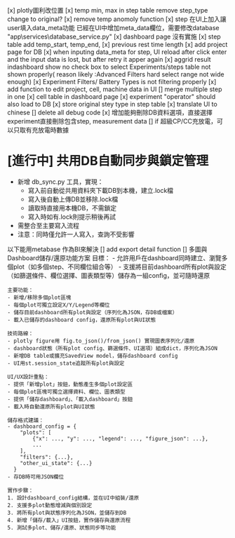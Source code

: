 [x] plotly圖利改位置
[x] temp min, max in step table remove
step_type change to original?
[x] remove temp anomoly function
[x] step 在UI上加入讓user填入data_meta功能
    已經在UI中增加meta_data欄位，需要修改database "app\services\database_service.py"
[x] dashboard page 沒有實施
[x] step table add temp_start, temp_end, 
[x] previous rest time length
[x] add project page for DB
[x] when inputing data_meta for step, UI reload after click enter and the input data is lost, but after retry it apper again
[x] aggrid result indashboard show no check box to select 
    Experiments/steps table not shown properly( reason likely :Advanced Filters hard select range not wide enough)
    [x] Experiment Filters/ Battery Types is not filtering properly
[x] add function to edit project, cell, machine data in UI
[] merge multiple step in one
[x] cell table in dashboard page
[x] experiment "operator" should also load to DB
[x] store original stey type in step table 
[x] translate UI to chinese
[] delete all debug code
[x] 增加能夠刪除DB資料選項，直接選擇experiment直接刪除包含step, measurement data
[] if 超級CP/CC充放電，可以只取有充放電時數據

# [進行中] 共用DB自動同步與鎖定管理
- 新增 db_sync.py 工具，實現：
    - 寫入前自動從共用資料夾下載DB到本機，建立.lock檔
    - 寫入後自動上傳DB並移除.lock檔
    - 讀取時直接用本機DB，不需鎖定
    - 寫入時如有.lock則提示稍後再試
- 需整合至主要寫入流程
- 注意：同時僅允許一人寫入，查詢不受影響

以下能用metabase 作為BI來解決
[] add export detail function
[] 多圖與Dashboard儲存/還原功能方案
    目標：
    - 允許用戶在dashboard同時建立、瀏覽多個plot（如多個step、不同欄位組合等）
    - 支援將目前dashboard所有plot與設定（如篩選條件、欄位選擇、圖表類型等）儲存為一組config，並可隨時還原

    主要功能：
    - 新增/移除多個plot區塊
    - 每個plot可獨立設定X/Y/Legend等欄位
    - 儲存目前dashboard所有plot與設定（序列化為JSON，存DB或檔案）
    - 載入已儲存的dashboard config，還原所有plot與UI狀態

    技術路線：
    - plotly figure用 fig.to_json()/from_json() 實現圖表序列化/還原
    - dashboard狀態（所有plot config、篩選條件、UI選項）組成dict，序列化為JSON
    - 新增DB table或擴充SavedView model，儲存dashboard config
    - UI用st.session_state追蹤所有plot與設定

    UI/UX設計重點：
    - 提供「新增plot」按鈕，動態產生多個plot設定區
    - 每個plot區塊可獨立選擇資料、欄位、圖表類型
    - 提供「儲存dashboard」、「載入dashboard」按鈕
    - 載入時自動還原所有plot與UI狀態

    儲存格式建議：
    - dashboard_config = {
        "plots": [
            {"x": ..., "y": ..., "legend": ..., "figure_json": ...},
            ...
        ],
        "filters": {...},
        "other_ui_state": {...}
      }
    - 存DB時可用JSON欄位

    實作步驟：
    1. 設計dashboard_config結構，並在UI中組裝/還原
    2. 支援多plot動態增減與個別設定
    3. 將所有plot與狀態序列化為JSON，並儲存到DB
    4. 新增「儲存/載入」UI按鈕，實作儲存與還原流程
    5. 測試多plot、儲存/還原、狀態同步等功能